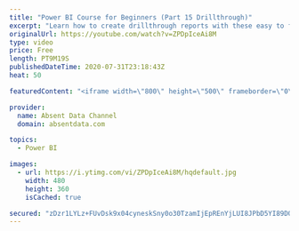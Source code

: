 ```yaml
---
title: "Power BI Course for Beginners (Part 15 Drillthrough)"
excerpt: "Learn how to create drillthrough reports with these easy to follow steps."
originalUrl: https://youtube.com/watch?v=ZPDpIceAi8M
type: video
price: Free
length: PT9M19S
publishedDateTime: 2020-07-31T23:18:43Z
heat: 50

featuredContent: "<iframe width=\"800\" height=\"500\" frameborder=\"0\" src=\"https://www.youtube.com/embed/ZPDpIceAi8M\" allow=\"accelerometer; autoplay; encrypted-media; gyroscope; picture-in-picture\" allowfullscreen></iframe>"

provider:
  name: Absent Data Channel
  domain: absentdata.com

topics:
  - Power BI

images:
  - url: https://i.ytimg.com/vi/ZPDpIceAi8M/hqdefault.jpg
    width: 480
    height: 360
    isCached: true

secured: "zDzr1LYLz+FUvDsk9x04cyneskSny0o30TzamIjEpREnYjLUI8JPbD5YI89DQ7+gWnZ/C1rk0pWXCFSdXSdKjYpYoU3yVLHIxTFHDeLbJD8lIYO33HAF3gDlDOsFa7e4trBHHfOzJeBjNTQ4Ae1XnHJXAvru3kWP5hvFrRtPTF4dfA5yAAMSfAexf5qs7FmgJNNuS/3KJ7C4S/wnWGo/bIEMFsdV59qMroNpJSEsaL3utzeITmaYMV0U9TQuQCbh/OBV7mFlYQWzdkbvjKGNn2VRSatWl6MHcZFi5vmL7tHpd5jTSQ6zl6aJ9YzW+AtXVzT9E7JfuZWeeL4S3xU2Kv1mQp6iCYO/JX6rOnwzXzSXtuSsEgZUcU3H3Vhu40lkbC8CrsGawpX3B7hc/qNm8DlJ0iiDOLtJZvwOvyZowzw=;KqxYwtrI3R7XMi05ypP8tQ=="
---
```


